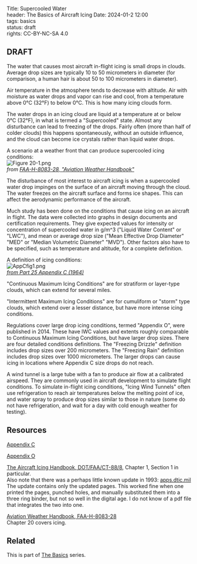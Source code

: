 Title: Supercooled Water    
header: The Basics of Aircraft Icing
Date: 2024-01-2 12:00  
tags: basics  
status: draft  
rights: CC-BY-NC-SA 4.0

## DRAFT

The water that causes most aircraft in-flight icing is small drops in clouds. 
Average drop sizes are typically 10 to 50 micrometers in diameter
(for comparison, a human hair is about 50 to 100 micrometers in diameter).

Air temperature in the atmosphere tends to decrease with altitude. 
Air with moisture as water drops and vapor can rise and cool, 
from a temperature above 0°C (32°F) to below 0°C. 
This is how many icing clouds form. 

The water drops in an icing cloud are liquid at a temperature at or below 0°C (32°F), 
in what is termed a "Supercooled" state. 
Almost any disturbance can lead to freezing of the drops. 
Fairly often (more than half of colder clouds) this happens 
spontaneously, without an outside influence, and the cloud 
can become ice crystals rather than liquid water drops. 

A scenario at a weather front that can produce supercooled icing conditions:  
![Figure 20-1.png](/images%2FFAA-H-8083-28%2FFigure%2020-1.png)  
_from [FAA-H-8083-28, "Aviation Weather Handbook"](https://www.faa.gov/regulationspolicies/handbooksmanuals/aviation/faa-h-8083-28-aviation-weather-handbook)_  
 
The disturbance of most interest to aircraft icing is when a supercooled 
water drop impinges on the surface of an aircraft moving through the cloud. 
The water freezes on the aircraft surface and forms ice shapes. 
This can affect the aerodynamic performance of the aircraft. 

Much study has been done on the conditions that cause icing on an aircraft in flight. 
The data were collected into graphs in design documents and certification requirements. 
They give expected values for intensity or concentration of supercooled water in g/m^3 
("Liquid Water Content" or "LWC"), 
and mean or average drop size 
("Mean Effective Drop Diameter" "MED" or "Median Volumetric Diameter" "MVD"). 
Other factors also have to be specified, such as temperature and altitude, 
for a complete definition. 

A definition of icing conditions:  
![AppCfig1.png](/images%2FAppCfig1.png)  
_[from Part 25 Appendix C (1964)](https://www.ecfr.gov/current/title-14/chapter-I/subchapter-C/part-25/appendix-Appendix%20C%20to%20Part%2025)_  

"Continuous Maximum Icing Conditions" are for stratiform or layer-type clouds, 
which can extend for several miles.  

"Intermittent Maximum Icing Conditions" are for cumuliform  or "storm" type clouds, 
which extend over a lesser distance, but have more intense icing conditions.  

Regulations cover large drop icing conditions, 
termed "Appendix O", were published in 2014. 
These have lWC values and extents roughly comparable to Continuous Maximum Icing Conditions, 
but have larger drop sizes. There are four detailed conditions definitions. 
The "Freezing Drizzle" definition includes drop sizes over 200 micrometers. 
The "Freezing Rain" definition includes drop sizes over 1000 micrometers. 
The larger drops can cause icing in locations where Appendix C 
size drops do not reach. 

A wind tunnel is a large tube with a fan to produce air flow at a calibrated airspeed. 
They are commonly used in aircraft development to simulate flight conditions. 
To simulate in-flight icing conditions, 
"Icing Wind Tunnels" often use refrigeration to reach air temperatures below the melting point of ice, 
and water spray to produce drop sizes similar to those in nature
(some do not have refrigeration, and wait for a day with cold enough weather for testing).

## Resources

[Appendix C](https://www.ecfr.gov/current/title-14/chapter-I/subchapter-C/part-25/appendix-Appendix%20C%20to%20Part%2025)

[Appendix O](https://www.ecfr.gov/current/title-14/chapter-I/subchapter-C/part-25/subpart-F/subject-group-ECFR3f07132c2c2d01e/section-25.1420)  

[The Aircraft Icing Handbook, DOT/FAA/CT-88/8](https://apps.dtic.mil/sti/pdfs/ADA238039.pdf), 
Chapter 1, Section 1 in particular.  
Also note that there was a perhaps little known update in 1993: [apps.dtic.mil](https://apps.dtic.mil/sti/pdfs/ADA276499.pdf) The update contains only the updated pages. 
This worked fine when one printed the pages, punched holes, and manually substituted them into a three ring binder, 
but not so well in the digital age. 
I do not know of a pdf file that integrates the two into one.  

[Aviation Weather Handbook, FAA-H-8083-28](https://www.faa.gov/regulationspolicies/handbooksmanuals/aviation/faa-h-8083-28-aviation-weather-handbook)  
Chapter 20 covers icing. 

## Related  

This is part of [The Basics]({filename}basics.md) series.  


